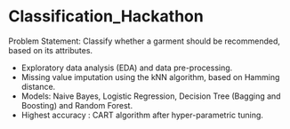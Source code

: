 # Classification_Hackathon
Problem Statement: Classify whether a garment should be recommended, based on its attributes.
- Exploratory data analysis (EDA) and data pre-processing.
- Missing value imputation using the kNN algorithm, based on Hamming distance.
- Models: Naive Bayes, Logistic Regression, Decision Tree (Bagging and Boosting) and Random Forest.
- Highest accuracy : CART algorithm after hyper-parametric tuning.
